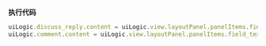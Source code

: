 <p class="panel-title"><b>执行代码</b></p>

```javascript
uiLogic.discuss_reply.content = uiLogic.view.layoutPanel.panelItems.field_textbox.value;
uiLogic.comment.content = uiLogic.view.layoutPanel.panelItems.field_textbox.value;
```
